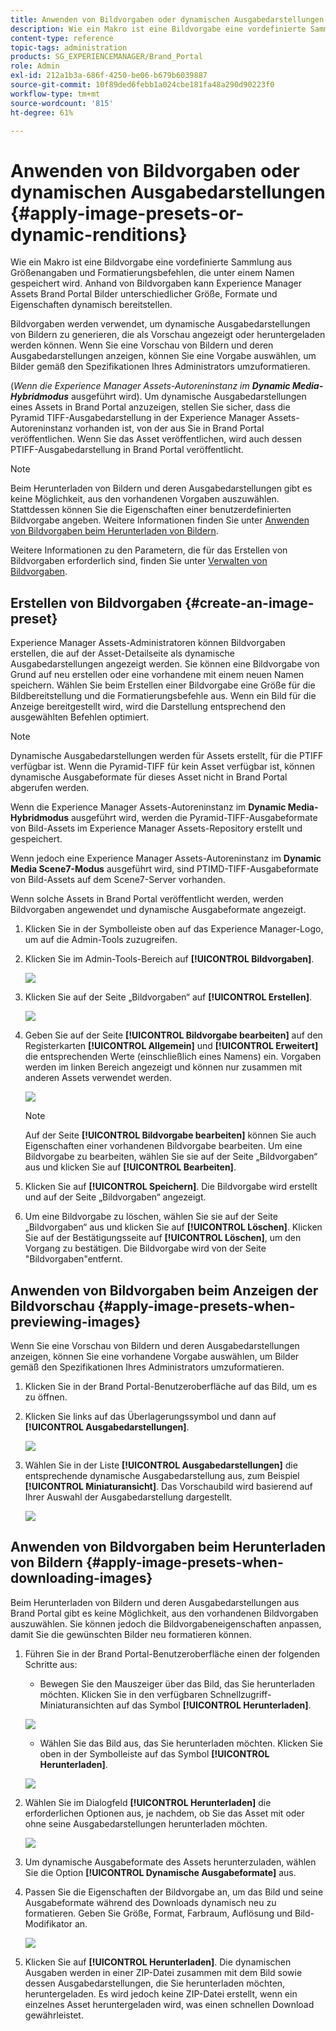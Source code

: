 ```yaml
---
title: Anwenden von Bildvorgaben oder dynamischen Ausgabedarstellungen
description: Wie ein Makro ist eine Bildvorgabe eine vordefinierte Sammlung aus Größenangaben und Formatierungsbefehlen, die unter einem Namen gespeichert wird. Anhand von Bildvorgaben kann Experience Manager Assets Brand Portal Bilder unterschiedlicher Größe, Formate und Eigenschaften dynamisch bereitstellen.
content-type: reference
topic-tags: administration
products: SG_EXPERIENCEMANAGER/Brand_Portal
role: Admin
exl-id: 212a1b3a-686f-4250-be06-b679b6039887
source-git-commit: 10f89ded6febb1a024cbe181fa48a290d90223f0
workflow-type: tm+mt
source-wordcount: '815'
ht-degree: 61%

---
```


# Anwenden von Bildvorgaben oder dynamischen Ausgabedarstellungen {#apply-image-presets-or-dynamic-renditions}

Wie ein Makro ist eine Bildvorgabe eine vordefinierte Sammlung aus Größenangaben und Formatierungsbefehlen, die unter einem Namen gespeichert wird. Anhand von Bildvorgaben kann Experience Manager Assets Brand Portal Bilder unterschiedlicher Größe, Formate und Eigenschaften dynamisch bereitstellen.

Bildvorgaben werden verwendet, um dynamische Ausgabedarstellungen von Bildern zu generieren, die als Vorschau angezeigt oder heruntergeladen werden können. Wenn Sie eine Vorschau von Bildern und deren Ausgabedarstellungen anzeigen, können Sie eine Vorgabe auswählen, um Bilder gemäß den Spezifikationen Ihres Administrators umzuformatieren.

(*Wenn die Experience Manager Assets-Autoreninstanz im **Dynamic Media-Hybridmodus*** ausgeführt wird). Um dynamische Ausgabedarstellungen eines Assets in Brand Portal anzuzeigen, stellen Sie sicher, dass die Pyramid TIFF-Ausgabedarstellung in der Experience Manager Assets-Autoreninstanz vorhanden ist, von der aus Sie in Brand Portal veröffentlichen. Wenn Sie das Asset veröffentlichen, wird auch dessen PTIFF-Ausgabedarstellung in Brand Portal veröffentlicht.

>[!NOTE]
>
>Beim Herunterladen von Bildern und deren Ausgabedarstellungen gibt es keine Möglichkeit, aus den vorhandenen Vorgaben auszuwählen. Stattdessen können Sie die Eigenschaften einer benutzerdefinierten Bildvorgabe angeben. Weitere Informationen finden Sie unter [Anwenden von Bildvorgaben beim Herunterladen von Bildern](../using/brand-portal-image-presets.md#main-pars-text-1403412644).


Weitere Informationen zu den Parametern, die für das Erstellen von Bildvorgaben erforderlich sind, finden Sie unter [Verwalten von Bildvorgaben](../using/brand-portal-image-presets.md).

## Erstellen von Bildvorgaben {#create-an-image-preset}

Experience Manager Assets-Administratoren können Bildvorgaben erstellen, die auf der Asset-Detailseite als dynamische Ausgabedarstellungen angezeigt werden. Sie können eine Bildvorgabe von Grund auf neu erstellen oder eine vorhandene mit einem neuen Namen speichern. Wählen Sie beim Erstellen einer Bildvorgabe eine Größe für die Bildbereitstellung und die Formatierungsbefehle aus. Wenn ein Bild für die Anzeige bereitgestellt wird, wird die Darstellung entsprechend den ausgewählten Befehlen optimiert.

>[!NOTE]
>
>Dynamische Ausgabedarstellungen werden für Assets erstellt, für die PTIFF verfügbar ist. Wenn die Pyramid-TIFF für kein Asset verfügbar ist, können dynamische Ausgabeformate für dieses Asset nicht in Brand Portal abgerufen werden.
>
>Wenn die Experience Manager Assets-Autoreninstanz im **Dynamic Media-Hybridmodus** ausgeführt wird, werden die Pyramid-TIFF-Ausgabeformate von Bild-Assets im Experience Manager Assets-Repository erstellt und gespeichert.
>
>Wenn jedoch eine Experience Manager Assets-Autoreninstanz im **Dynamic Media Scene7-Modus** ausgeführt wird, sind PTIMD-TIFF-Ausgabeformate von Bild-Assets auf dem Scene7-Server vorhanden.
>
>Wenn solche Assets in Brand Portal veröffentlicht werden, werden Bildvorgaben angewendet und dynamische Ausgabeformate angezeigt.


1. Klicken Sie in der Symbolleiste oben auf das Experience Manager-Logo, um auf die Admin-Tools zuzugreifen.

1. Klicken Sie im Admin-Tools-Bereich auf **[!UICONTROL Bildvorgaben]**.

   ![](assets/admin-tools-panel-4.png)

1. Klicken Sie auf der Seite „Bildvorgaben“ auf **[!UICONTROL Erstellen]**.

   ![](assets/image_preset_homepage.png)

1. Geben Sie auf der Seite **[!UICONTROL Bildvorgabe bearbeiten]** auf den Registerkarten **[!UICONTROL Allgemein]** und **[!UICONTROL Erweitert]** die entsprechenden Werte (einschließlich eines Namens) ein. Vorgaben werden im linken Bereich angezeigt und können nur zusammen mit anderen Assets verwendet werden.

   ![](assets/image_preset_create.png)

   >[!NOTE]
   >
   >Auf der Seite **[!UICONTROL Bildvorgabe bearbeiten]** können Sie auch Eigenschaften einer vorhandenen Bildvorgabe bearbeiten. Um eine Bildvorgabe zu bearbeiten, wählen Sie sie auf der Seite „Bildvorgaben“ aus und klicken Sie auf **[!UICONTROL Bearbeiten]**.

1. Klicken Sie auf **[!UICONTROL Speichern]**. Die Bildvorgabe wird erstellt und auf der Seite „Bildvorgaben“ angezeigt.
1. Um eine Bildvorgabe zu löschen, wählen Sie sie auf der Seite „Bildvorgaben“ aus und klicken Sie auf **[!UICONTROL Löschen]**. Klicken Sie auf der Bestätigungsseite auf **[!UICONTROL Löschen]**, um den Vorgang zu bestätigen. Die Bildvorgabe wird von der Seite &quot;Bildvorgaben&quot;entfernt.

## Anwenden von Bildvorgaben beim Anzeigen der Bildvorschau {#apply-image-presets-when-previewing-images}

Wenn Sie eine Vorschau von Bildern und deren Ausgabedarstellungen anzeigen, können Sie eine vorhandene Vorgabe auswählen, um Bilder gemäß den Spezifikationen Ihres Administrators umzuformatieren.

1. Klicken Sie in der Brand Portal-Benutzeroberfläche auf das Bild, um es zu öffnen.
1. Klicken Sie links auf das Überlagerungssymbol und dann auf **[!UICONTROL Ausgabedarstellungen]**.

   ![](assets/image-preset-previewrenditions.png)

1. Wählen Sie in der Liste **[!UICONTROL Ausgabedarstellungen]** die entsprechende dynamische Ausgabedarstellung aus, zum Beispiel **[!UICONTROL Miniaturansicht]**. Das Vorschaubild wird basierend auf Ihrer Auswahl der Ausgabedarstellung dargestellt.

   ![](assets/image-preset-previewrenditionthumbnail.png)

## Anwenden von Bildvorgaben beim Herunterladen von Bildern {#apply-image-presets-when-downloading-images}

Beim Herunterladen von Bildern und deren Ausgabedarstellungen aus Brand Portal gibt es keine Möglichkeit, aus den vorhandenen Bildvorgaben auszuwählen. Sie können jedoch die Bildvorgabeneigenschaften anpassen, damit Sie die gewünschten Bilder neu formatieren können.

1. Führen Sie in der Brand Portal-Benutzeroberfläche einen der folgenden Schritte aus:

   * Bewegen Sie den Mauszeiger über das Bild, das Sie herunterladen möchten. Klicken Sie in den verfügbaren Schnellzugriff-Miniaturansichten auf das Symbol **[!UICONTROL Herunterladen]**.

   ![](assets/downloadsingleasset.png)

   * Wählen Sie das Bild aus, das Sie herunterladen möchten. Klicken Sie oben in der Symbolleiste auf das Symbol **[!UICONTROL Herunterladen]**.

   ![](assets/downloadassets.png)

1. Wählen Sie im Dialogfeld **[!UICONTROL Herunterladen]** die erforderlichen Optionen aus, je nachdem, ob Sie das Asset mit oder ohne seine Ausgabedarstellungen herunterladen möchten.

   ![](assets/donload-assets-dialog.png)

1. Um dynamische Ausgabeformate des Assets herunterzuladen, wählen Sie die Option **[!UICONTROL Dynamische Ausgabeformate]** aus.
1. Passen Sie die Eigenschaften der Bildvorgabe an, um das Bild und seine Ausgabeformate während des Downloads dynamisch neu zu formatieren. Geben Sie Größe, Format, Farbraum, Auflösung und Bild-Modifikator an.

   ![](assets/dynamicrenditions.png)

1. Klicken Sie auf **[!UICONTROL Herunterladen]**. Die dynamischen Ausgaben werden in einer ZIP-Datei zusammen mit dem Bild sowie dessen Ausgabedarstellungen, die Sie herunterladen möchten, heruntergeladen. Es wird jedoch keine ZIP-Datei erstellt, wenn ein einzelnes Asset heruntergeladen wird, was einen schnellen Download gewährleistet.
